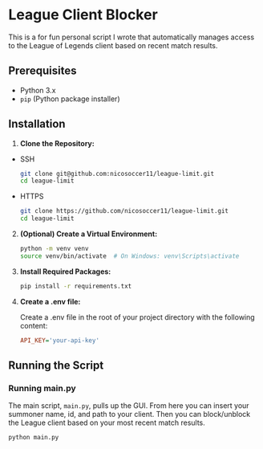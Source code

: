 # League Client Blocker

This is a for fun personal script I wrote that automatically manages access to the League of Legends client based on recent match results.

## Prerequisites

- Python 3.x
- `pip` (Python package installer)

## Installation

1. **Clone the Repository:**

- SSH
    ```sh    
    git clone git@github.com:nicosoccer11/league-limit.git
    cd league-limit
    ```
    
- HTTPS
    ```sh
    git clone https://github.com/nicosoccer11/league-limit.git
    cd league-limit
    ```

2. **(Optional) Create a Virtual Environment:**

    ```sh
    python -m venv venv
    source venv/bin/activate  # On Windows: venv\Scripts\activate
    ```

3. **Install Required Packages:**

    ```sh
    pip install -r requirements.txt
    ```

4. **Create a .env file:**

    Create a .env file in the root of your project directory with the following content:

    ```ini
    API_KEY='your-api-key'
    ```
## Running the Script

### Running main.py

The main script, `main.py`, pulls up the GUI. From here you can insert your summoner name, id, and path to your client. Then you can block/unblock the League client based on your most recent match results. 
```sh
python main.py
```